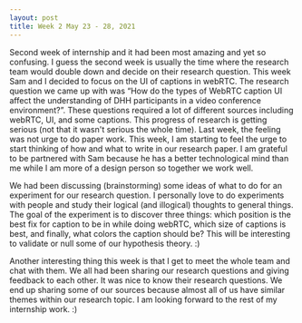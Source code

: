 ```yaml
---
layout: post
title: Week 2 May 23 - 28, 2021
---
```


Second week of internship and it had been most amazing and yet so confusing. I guess the second week is usually the time where the research team would double down and decide on their research question. This week Sam and I decided to focus on the UI of captions in webRTC. The research question we came up with was “How do the types of WebRTC caption UI affect the understanding of DHH participants in a video conference environment?”. These questions required a lot of different sources including webRTC, UI, and some captions. This progress of research is getting serious (not that it wasn't serious the whole time). Last week, the feeling was not urge to do paper work. This week, I am starting to feel the urge to start thinking of how and what to write in our research paper. I am grateful to be partnered with Sam because he has a better technological mind than me while I am more of a design person so together we work well. 


We had been discussing (brainstorming) some ideas of what to do for an experiment for our research question. I personally love to do experiments with people and study their logical (and illogical) thoughts to general things. The goal of the experiment is to discover three things: which position is the best fix for caption to be in while doing webRTC, which size of captions is best, and finally, what colors the caption should be? This will be interesting to validate or null some of our hypothesis theory. :) 


Another interesting thing this week is that I get to meet the whole team and chat with them. We all had been sharing our research questions and giving feedback to each other. It was nice to know their research questions. We end up sharing some of our sources because almost all of us have similar themes within our research topic. I am looking forward to the rest of my internship work. :)  
